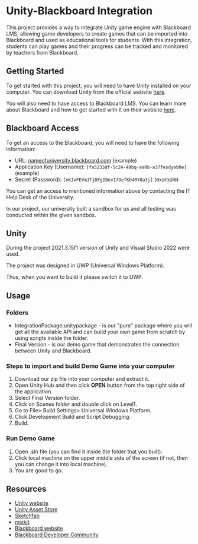 <!DOCTYPE html>
<html>
  <head>
   
  </head>
  <body>
    <h1>Unity-Blackboard Integration</h1>
    <p>This project provides a way to integrate Unity game engine with Blackboard LMS, allowing game developers to create games that can be imported into Blackboard and used as educational tools for students. With this integration, students can play games and their progress can be tracked and monitored by teachers from Blackboard.</p>
    <h2>Getting Started</h2>
    <p>To get started with this project, you will need to have Unity installed on your computer. You can download Unity from the official website <a href="https://unity.com/" target="_blank">here</a>.</p>
    <p>You will also need to have access to Blackboard LMS. You can learn more about Blackboard and how to get started with it on their website <a href="https://www.blackboard.com/" target="_blank">here</a>.</p>
    <h2>Blackboard Access</h2>
    <p>To get an access to the Blackboard, you will need to have the following information:</p>
    <ul>
      <li>URL: <a href="[nameofuniversity.blackboard.com]">nameofuniversity.blackboard.com</a> (example)</li>
      <li>Application Key (Username): <code>[fa5233df-5c24-49bq-aa0b-a37fesdyeb0e]</code> (example)</li>
      <li>Secret (Password): <code>[nKJvFEVmJTjDFgIBev17DefKO4RY0a3j]</code> (example)</li>
    </ul>
    <p>You can get an access to mentioned information above by contacting the IT Help Desk of the University.</p>
    <p>In our project, our university built a sandbox for us and all testing was conducted within the given sandbox.</p>
    <h2>Unity</h2>
    <p>During the project 2021.3.15f1 version of Unity and Visual Studio 2022 were used.</p>
    <p>The project was designed in UWP (Universal Windows Platform).</p>
    <p>Thus, when you want to build it please switch it to UWP.</p>
    <h2>Usage</h2>
    <h3>Folders</h3>
    <ul>
      <li>IntegrationPackage.unitypackage - is our "pure" package where you will get all the available API and can build your own game from scratch by using scripts inside the folder.
      <li>Final Version - is our demo game that demonstrates the connection between Unity and Blackboard.</li>
    </ul>
    <h3>Steps to import and build Demo Game into your computer</h3>
    <ol>
      <li>Download our zip file into your computer and extract it.</li>
      <li>Open Unity Hub and then click <b>OPEN</b> button from the top right side of the application.</li>
      <li>Select Final Version folder.</li>
      <li>Click on Scenes folder and double click on Level1.</li>
      <li>Go to File> Build Settings> Universal Windows Platform.</li>
      <li>Click Development Build and Script Debugging.</li>
      <li>Build.</li>
    </ol>
    <h3>Run Demo Game</h3>
    <ol>
      <li>Open .sln file (you can find it inside the folder that you built).</li>
      <li>Click local machine on the upper middle side of the screen (if not, then you can change it into local machine).</li>
      <li>You are good to go.</li>
    </ol>
    <h2>Resources</h2>
    <ul>
      <li><a href="https://unity.com/" target="_blank">Unity website</a></li>
      <li><a href="https://assetstore.unity.com/" target="_blank">Unity Asset Store</a></li>
      <li><a href="https://sketchfab.com/" target="_blank">Sketchfab</a></li>
      <li><a href="https://mixkit.co/" target="_blank">mixkit</a></li>
      <li><a href="https://www.blackboard.com/" target="_blank">Blackboard website</a></li>
      <li><a href="https://community.blackboard.com/community/developers" target="_blank">Blackboard Developer Community</a></li>
    </ul>
  </body>
</html>
